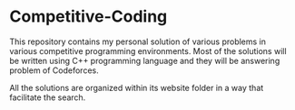 # Competitive-Coding
This repository contains my personal solution of various problems in various competitive programming environments. Most of the solutions will be written using C++ programming language and they will be answering problem of Codeforces.

All the solutions are organized within its website folder in a way that facilitate the search.